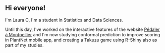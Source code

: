 ## Hi everyone!
I'm Laura C, I'm a student in Statistics and Data Sciences.

Until this day, I've worked on the interactive features of the website [Pédaler à Montpellier](https://elqemmahdoha.github.io/TEAM_PROJECT/) and I'm now studying conformal prediction to improve scoring in PlantNet mobile app, and creating a Takuzu game using R-Shiny also as part of my studies.

<!--
**lcletz/lcletz** is a ✨ _special_ ✨ repository because its `README.md` (this file) appears on your GitHub profile.

Here are some ideas to get you started:

- 🔭 I’m currently working on ...
- 🌱 I’m currently learning ...
- 👯 I’m looking to collaborate on ...
- 🤔 I’m looking for help with ...
- 💬 Ask me about ...
- 📫 How to reach me: ...
- 😄 Pronouns: ...
- ⚡ Fun fact: ...
-->
